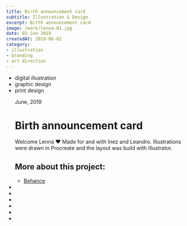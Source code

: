 ```yaml
---
title: Birth announcement card
subtitle: Illustration & Design
excerpt: Birth announcement card
image: /work/lenna-01.jpg
date: 02 Jun 2019
createdAt: 2019-06-02
category: 
- illustration
- branding
- art direction
---
```


<ul class="tags">
    <li>digital illustration</li>
    <li>graphic design</li>
    <li>print design</li>
</ul>
<ul class="gallery masonry">
    <div class="content">
        <p class="content-date">June, 2019</p>
        <h1>Birth announcement card</h1>
        <p>Welcome Lenna ♥️ Made for and with Inez and Leandro. Illustrations were drawn in Procreate and the layout was build with Illustrator.</p>
        <h2>More about this project:</h2>
        <ul class="music-list">
            <li><a target="_blank" rel="noreferrer" href="https://www.behance.net/gallery/89733155/Birth-announcement-card" class="heart">Behance</a></li>
        </ul>
    </div>
    <li><img src="/work/lenna-02.jpg" alt=""></li>
    <li><img src="/work/lenna-01.jpg" alt=""></li>
    <li><img src="/work/th-lenna.jpg" alt=""></li>
    <li><img src="/work/lenna-04.jpg" alt=""></li>
    <li><img src="/work/lenna-03.jpg" alt=""></li>
    <li><img src="/work/lenna-06.jpg" alt=""></li>
</ul>